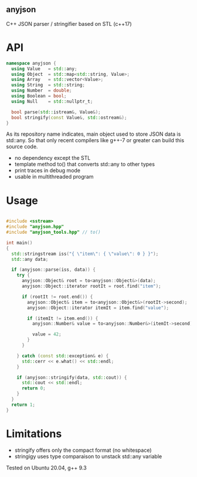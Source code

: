 ## anyjson

C++ JSON parser / stringifier based on STL (c++17)

# API

~~~~~~~~~~cpp
namespace anyjson {
  using Value   = std::any;
  using Object  = std::map<std::string, Value>;
  using Array   = std::vector<Value>;
  using String  = std::string;
  using Number  = double;
  using Boolean = bool;
  using Null    = std::nullptr_t;

  bool parse(std::istream&, Value&);
  bool stringify(const Value&, std::ostream&);
}
~~~~~~~~~~

As its repository name indicates, main object used to store JSON data is std::any.
So that only recent compilers like g++-7 or greater can build this source code.

* no dependency except the STL
* template method to() that converts std::any to other types
* print traces in debug mode
* usable in multithreaded program

# Usage

~~~~~~~~~~cpp

#include <sstream>
#include "anyjson.hpp"
#include "anyjson_tools.hpp" // to()

int main()
{
  std::stringstream iss("{ \"item\": { \"value\": 0 } }");
  std::any data;

  if (anyjson::parse(iss, data)) {
    try {
      anyjson::Object& root = to<anyjson::Object&>(data);
      anyjson::Object::iterator rootIt = root.find("item");

      if (rootIt != root.end()) {
        anyjson::Object& item = to<anyjson::Object&>(rootIt->second);
	    anyjson::Object::iterator itemIt = item.find("value");

        if (itemIt != item.end()) {
          anyjson::Number& value = to<anyjson::Number&>(itemIt->second);

          value = 42;
        }
      }

	} catch (const std::exception& e) {
	  std::cerr << e.what() << std::endl;
	}

	if (anyjson::stringify(data, std::cout)) {
	  std::cout << std::endl;
	  return 0;
	}	
  }
  return 1;
}

~~~~~~~~~~

# Limitations

* stringify offers only the compact format (no whitespace)
* stringigy uses type comparaison to unstack std::any variable

Tested on Ubuntu 20.04, g++ 9.3